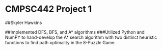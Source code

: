 # CMPSC442 Project 1
##Skyler Hawkins

##Implemented DFS, BFS, and A* algorithms 
###Utilized Python and NumPY to hand-develop the A* search algorithm with two distinct heuristic functions to find path optimality in the 8-Puzzle Game.
